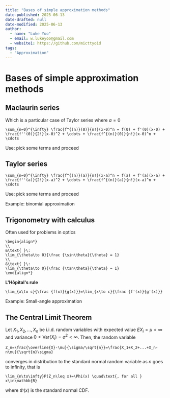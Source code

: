 ```yaml
---
title: "Bases of simple approximation methods"
date-published: 2025-06-13
date-drafted: null
date-modified: 2025-06-13
author:
  - name: "Luke Yoo"
  - email: w.lukeyoo@gmail.com
  - website1: https://github.com/micttyoid
tags:
  - "Approximation"
---
```


# Bases of simple approximation methods

## Maclaurin series

Which is a particular case of Taylor series where $a = 0$

```[latex]
\sum_{n=0}^{\infty} \frac{f^{(n)}(0)}{n!}(x-0)^n = f(0) + f'(0)(x-0) + \frac{f''(0)}{2!}(x-0)^2 + \cdots + \frac{f^{(n)}(0)}{n!}(x-0)^n + \cdots
```

Use: pick some terms and proceed

## Taylor series

```[latex]
\sum_{n=0}^{\infty} \frac{f^{(n)}(a)}{n!}(x-a)^n = f(a) + f'(a)(x-a) + \frac{f''(a)}{2!}(x-a)^2 + \cdots + \frac{f^{(n)}(a)}{n!}(x-a)^n + \cdots
```

Use: pick some terms and proceed

Example: binomial approximation

## Trigonometry with calculus

Often used for problems in optics

```[latex]
\begin{align*}
\\
&\text{ }\: 
\lim_{\theta\to 0}{\frac {\sin\theta}{\theta} = 1}
\\
&\text{ }\: 
\lim_{\theta\to 0}{\frac {\tan\theta}{\theta} = 1}
\end{align*}
```

**L'Hôpital's rule**

```[latex]
\lim_{x\to c}{\frac {f(x)}{g(x)}}=\lim_{x\to c}{\frac {f'(x)}{g'(x)}}
```

Example: Small-angle approximation

## The Central Limit Theorem

Let $X_1,X_2,...,X_n$ be i.i.d. random variables with expected value $EX_i=\mu<\infty$ and variance $0<\text{Var}(X_i)=\sigma^2<\infty$. Then, the random variable

```[latex]
Z_n=\frac{\overline{X}-\mu}{\sigma/\sqrt{n}}=\frac{X_1+X_2+...+X_n-n\mu}{\sqrt{n}\sigma}
```
converges in distribution to the standard normal random variable as $n$ goes to infinity, that is

```[latex]
\lim_{n\to\infty}P(Z_n\leq x)=\Phi(x) \quad\text{, for all } x\in\mathbb{R}
```

where $\Phi(x)$ is the standard normal CDF.
